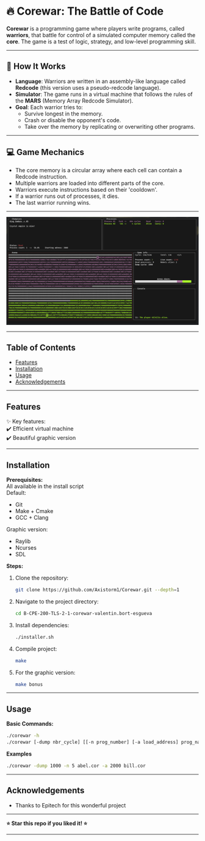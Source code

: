 # 🔥 Corewar: The Battle of Code

**Corewar** is a programming game where players write programs, called **warriors**, that battle for control of a simulated computer memory called the **core**. The game is a test of logic, strategy, and low-level programming skill.

---

## 🧠 How It Works

- **Language**: Warriors are written in an assembly-like language called **Redcode** (this version uses a pseudo-redcode language).
- **Simulator**: The game runs in a virtual machine that follows the rules of the **MARS** (Memory Array Redcode Simulator).
- **Goal**: Each warrior tries to:
  - Survive longest in the memory.
  - Crash or disable the opponent's code.
  - Take over the memory by replicating or overwriting other programs.

---

## 💻 Game Mechanics

- The core memory is a circular array where each cell can contain a Redcode instruction.
- Multiple warriors are loaded into different parts of the core.
- Warriors execute instructions based on their 'cooldown'.
- If a warrior runs out of processes, it dies.
- The last warrior running wins.

---

![Corewar](assets/screenshot_corewar.png)

---

## **Table of Contents**
- [Features](#features)
- [Installation](#installation)
- [Usage](#usage)
- [Acknowledgements](#acknowledgements)

---

## **Features**
✨ Key features: <br>
✔️ Efficient virtual machine <br>
✔️ Beautiful graphic version <br>

---

## **Installation**
**Prerequisites:** <br>
All available in the install script <br>
Default:
- Git
- Make + Cmake
- GCC + Clang

Graphic version:
- Raylib
- Ncurses
- SDL

**Steps:**
1. Clone the repository:
   ```sh
   git clone https://github.com/Axistorm1/Corewar.git --depth=1
   ```
2. Navigate to the project directory:
   ```sh
   cd B-CPE-200-TLS-2-1-corewar-valentin.bort-esgueva
   ```
3. Install dependencies:
   ```sh
   ./installer.sh
   ```
4. Compile project:
   ```sh
   make
   ```
4. For the graphic version:
   ```sh
   make bonus
   ```
---

## **Usage**
**Basic Commands:**
  ```sh
  ./corewar -h
  ./corewar [-dump nbr_cycle] [[-n prog_number] [-a load_address] prog_name] ...
  ```
**Examples**
```sh
./corewar -dump 1000 -n 5 abel.cor -a 2000 bill.cor
```

---

## **Acknowledgements**
- Thanks to Epitech for this wonderful project

---

**⭐ Star this repo if you liked it! ⭐**

---

